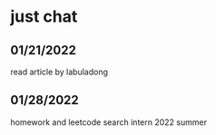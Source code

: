 # just chat
## 01/21/2022
read article by labuladong
## 01/28/2022
homework and leetcode
search intern 2022 summer

